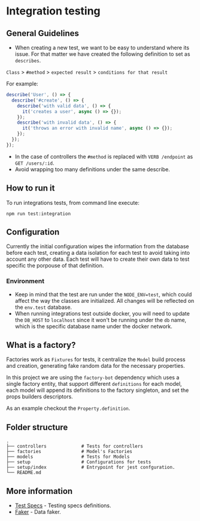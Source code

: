 # Integration testing

## General Guidelines

- When creating a new test, we want to be easy to understand where its issue. For that matter we have created the following definition to set as `describes`.

`Class` > `#method` > `expected result` > `conditions for that result`

For example:

```js
describe('User', () => {
  describe('#create', () => {
    describe('with valid data', () => {
      it('creates a user', async () => {});
    });
    describe('with invalid data', () => {
      it('throws an error with invalid name', async () => {});
    });
  });
});
```

- In the case of controllers the `#method` is replaced with `VERB /endpoint` as `GET /users/:id`.
- Avoid wrapping too many definitions under the same describe.

## How to run it

To run integrations tests, from command line execute:

```shell
npm run test:integration
```

## Configuration

Currently the initial configuration wipes the information from the database before each test, creating a data isolation for each test to avoid taking into account any other data.
Each test will have to create their own data to test specific the porpouse of that definition.

### Environment

- Keep in mind that the test are run under the `NODE_ENV=test`, which could affect the way the classes are initialized. All changes will be reflected on the `env.test` database.
- When running integrations test outside docker, you will need to update the `DB_HOST` to `localhost` since it won't be running under the `db` name, which is the specific database name under the docker network.

## What is a factory?

Factories work as `Fixtures` for tests, it centralize the `Model` build process and creation, generating fake random data for the necessary properties.

In this project we are using the `factory-bot` dependency which uses a single factory entity, that support different `definitions` for each model, each model will append its definitions to the factory singleton, and set the props builders descriptors.

As an example checkout the `Property.definition`.

## Folder structure

    .
    ├── controllers             # Tests for controllers
    ├── factories               # Model's Factories
    ├── models                  # Tests for Models
    ├── setup                   # Configurations for tests
    ├── setup/index             # Entrypoint for jest confguration.
    └── README.md

## More information

- [Test Specs](http://www.betterspecs.org) - Testing specs definitions.
- [Faker](https://github.com/marak/Faker.js/) - Data faker.
